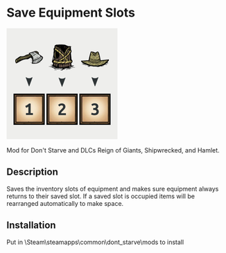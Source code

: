 # Save Equipment Slots
![modicon](save-equipment-slots/images/modicon.png?raw=true "modicon")

Mod for Don't Starve and DLCs Reign of Giants, Shipwrecked, and Hamlet.

## Description
Saves the inventory slots of equipment and makes sure equipment always returns to their saved slot. If a saved slot is occupied items will be rearranged automatically to make space.

## Installation
Put in \Steam\steamapps\common\dont_starve\mods to install
